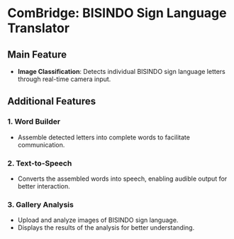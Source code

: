 # ComBridge: BISINDO Sign Language Translator

## Main Feature
- **Image Classification**: Detects individual BISINDO sign language letters through real-time camera input.

## Additional Features

### 1. Word Builder
- Assemble detected letters into complete words to facilitate communication.

### 2. Text-to-Speech
- Converts the assembled words into speech, enabling audible output for better interaction.

### 3. Gallery Analysis
- Upload and analyze images of BISINDO sign language.
- Displays the results of the analysis for better understanding.
